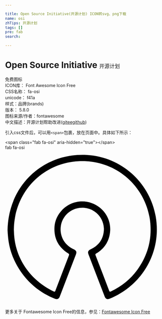 ```yaml
---

title: Open Source Initiative(开源计划) ICON转svg、png下载
name: osi
zhTips: 开源计划
tags: []
pre: fab
search: 

---
```


# Open Source Initiative  <small style="font-size: 60%;font-weight: 100">开源计划</small>


<div class="detail-page">
<p>
<span><span class="badge-success badge">免费图标</span> </span>
<br/>
<span>
ICON库：
<span class="badge-secondary badge">Font Awesome Icon Free</span> 
</span>
<br/>
<span>
CSS名称：
<span class="badge-secondary badge">fa-osi</span> 
</span>
<br/>
<span>
unicode：
<span class="badge-secondary badge">f41a</span> 
<copy-btn content='f41a' btn-title=""></copy-btn>
<copy-btn :content='String.fromCodePoint(parseInt("f41a", 16))' btn-title="复制U"></copy-btn>
</span><br/><span>样式：<span class="badge-light badge">品牌(brands)</span></span>
<br/>
<span>
版本：
<span class="badge-secondary badge">5.8.0</span> 
</span>
<br/>
<span>图标来源/作者：<span class="badge-light badge">fontawesome</span></span> 
<br/>
<span class="zh-detail">中文描述：<span class="badge-primary badge">开源计划</span><span class="help-link"><span>帮助改进</span>(<a href="https://gitee.com/liuwave/icon-helper/edit/master/json/fontawesome/brands/osi.json" target="_blank" rel="noopener noreferrer">gitee</a><a href="https://github.com/liuwave/icon-helper/edit/master/json/fontawesome/brands/osi.json" target="_blank" rel="noopener noreferrer">github</a></span>)</span><br/>
</p>
</div>
<div class="alert alert-dark">
  <i class="fab fa-osi fa-xs"></i>
  <i class="fab fa-osi fa-sm"></i>
  <i class="fab fa-osi fa-lg"></i>
  <i class="fab fa-osi fa-2x"></i>
  <i class="fab fa-osi fa-3x"></i>
  <i class="fab fa-osi fa-5x"></i>
  <i class="fab fa-osi fa-7x"></i>
</div>
<div>
  <p>引入css文件后，可以用<code>&lt;span&gt;</code>包裹，放在页面中。具体如下所示：    
  </p>
  <div class="alert alert-primary" style="font-size: 14px">
    &lt;span class="fab fa-osi" aria-hidden="true"&gt;&lt;/span&gt;
    <copy-btn content='<span class="fab fa-osi" aria-hidden="true"></span>'></copy-btn>
  </div>
  <div class="alert alert-secondary">
    <i class="fab fa-osi"
    style="font-size: 24px"
    aria-hidden="true"></i> fab fa-osi
    <copy-btn content="fab fa-osi" btn-title="复制图标名称"></copy-btn>
  </div>
</div>
<div id="svg" class="svg-wrap">
<svg xmlns="http://www.w3.org/2000/svg" viewBox="0 0 512 512"><path d="M8 266.44C10.3 130.64 105.4 34 221.8 18.34c138.8-18.6 255.6 75.8 278 201.1 21.3 118.8-44 230-151.6 274-9.3 3.8-14.4 1.7-18-7.7q-26.7-69.45-53.4-139c-3.1-8.1-1-13.2 7-16.8 24.2-11 39.3-29.4 43.3-55.8a71.47 71.47 0 0 0-64.5-82.2c-39-3.4-71.8 23.7-77.5 59.7-5.2 33 11.1 63.7 41.9 77.7 9.6 4.4 11.5 8.6 7.8 18.4q-26.85 69.9-53.7 139.9c-2.6 6.9-8.3 9.3-15.5 6.5-52.6-20.3-101.4-61-130.8-119-24.9-49.2-25.2-87.7-26.8-108.7zm20.9-1.9c.4 6.6.6 14.3 1.3 22.1 6.3 71.9 49.6 143.5 131 183.1 3.2 1.5 4.4.8 5.6-2.3q22.35-58.65 45-117.3c1.3-3.3.6-4.8-2.4-6.7-31.6-19.9-47.3-48.5-45.6-86 1-21.6 9.3-40.5 23.8-56.3 30-32.7 77-39.8 115.5-17.6a91.64 91.64 0 0 1 45.2 90.4c-3.6 30.6-19.3 53.9-45.7 69.8-2.7 1.6-3.5 2.9-2.3 6q22.8 58.8 45.2 117.7c1.2 3.1 2.4 3.8 5.6 2.3 35.5-16.6 65.2-40.3 88.1-72 34.8-48.2 49.1-101.9 42.3-161-13.7-117.5-119.4-214.8-255.5-198-106.1 13-195.3 102.5-197.1 225.8z"/></svg>
</div>
<detail full-name='fa-osi'></detail>
    
<div><p>更多关于  Fontawesome Icon Free的信息，参见：<a target="_blank" href="https://iconhelper.cn/fontawesome.html">Fontawesome Icon Free</a>
</p></div>
